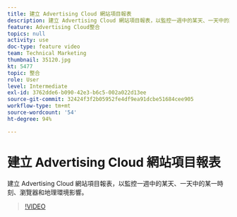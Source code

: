 ```yaml
---
title: 建立 Advertising Cloud 網站項目報表
description: 建立 Advertising Cloud 網站項目報表，以監控一週中的某天、一天中的某一時刻、瀏覽器和地理環境影響。
feature: Advertising Cloud整合
topics: null
activity: use
doc-type: feature video
team: Technical Marketing
thumbnail: 35120.jpg
kt: 5477
topic: 整合
role: User
level: Intermediate
exl-id: 3762dde6-b090-42e3-b6c5-002a022d13ee
source-git-commit: 32424f3f2b05952fe4df9ea91dcbe51684cee905
workflow-type: tm+mt
source-wordcount: '54'
ht-degree: 94%

---
```


# 建立 Advertising Cloud 網站項目報表

建立 Advertising Cloud 網站項目報表，以監控一週中的某天、一天中的某一時刻、瀏覽器和地理環境影響。

>[!VIDEO](https://video.tv.adobe.com/v/35120/?quality=12&learn=on)
